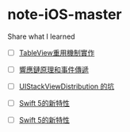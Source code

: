 # note-iOS-master
Share what I learned

- [ ] [TableView重用機制實作](https://github.com/htaiwan/note-iOS-master/blob/master/Notes/TableView%E9%87%8D%E7%94%A8%E6%A9%9F%E5%88%B6%E5%AF%A6%E4%BD%9C.md)
- [ ] [響應鏈原理和事件傳遞](https://github.com/htaiwan/note-iOS-master/blob/master/Notes/%E9%9F%BF%E6%87%89%E9%8F%88%E5%8E%9F%E7%90%86%E5%92%8C%E4%BA%8B%E4%BB%B6%E5%82%B3%E9%81%9E.md)
- [ ] [UIStackViewDistribution 的坑](https://github.com/htaiwan/note-iOS-master/blob/master/Notes/UIStackViewDistribution%20%E7%9A%84%E5%9D%91.md)
- [ ] [Swift 5的新特性]()
- [ ] [Swift 5的新特性](https://github.com/htaiwan/note-iOS-master/blob/master/Notes/Swift%205%E7%9A%84%E6%96%B0%E7%89%B9%E6%80%A7.md)

